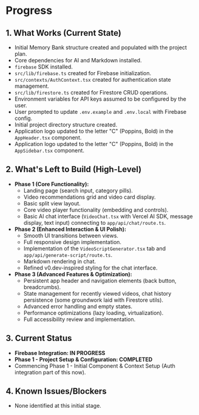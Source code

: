 # Progress

## 1. What Works (Current State)
- Initial Memory Bank structure created and populated with the project plan.
- Core dependencies for AI and Markdown installed.
- `firebase` SDK installed.
- `src/lib/firebase.ts` created for Firebase initialization.
- `src/contexts/AuthContext.tsx` created for authentication state management.
- `src/lib/firestore.ts` created for Firestore CRUD operations.
- Environment variables for API keys assumed to be configured by the user.
- User prompted to update `.env.example` and `.env.local` with Firebase config.
- Initial project directory structure created.
- Application logo updated to the letter "C" (Poppins, Bold) in the `AppHeader.tsx` component.
- Application logo updated to the letter "C" (Poppins, Bold) in the `AppSidebar.tsx` component.

## 2. What's Left to Build (High-Level)
- **Phase 1 (Core Functionality):**
    - Landing page (search input, category pills).
    - Video recommendations grid and video card display.
    - Basic split view layout.
    - Core video player functionality (embedding and controls).
    - Basic AI chat interface (`VideoChat.tsx` with Vercel AI SDK, message display, text input) connecting to `app/api/chat/route.ts`.
- **Phase 2 (Enhanced Interaction & UI Polish):**
    - Smooth UI transitions between views.
    - Full responsive design implementation.
    - Implementation of the `VideoScriptGenerator.tsx` tab and `app/api/generate-script/route.ts`.
    - Markdown rendering in chat.
    - Refined v0.dev-inspired styling for the chat interface.
- **Phase 3 (Advanced Features & Optimization):**
    - Persistent app header and navigation elements (back button, breadcrumbs).
    - State management for recently viewed videos, chat history persistence (some groundwork laid with Firestore utils).
    - Advanced error handling and empty states.
    - Performance optimizations (lazy loading, virtualization).
    - Full accessibility review and implementation.

## 3. Current Status
- **Firebase Integration: IN PROGRESS**
- **Phase 1 - Project Setup & Configuration: COMPLETED**
- Commencing Phase 1 - Initial Component & Context Setup (Auth integration part of this now).

## 4. Known Issues/Blockers
- None identified at this initial stage. 